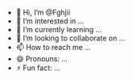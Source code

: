 - 👋 Hi, I’m @Fghjii
- 👀 I’m interested in ...
- 🌱 I’m currently learning ...
- 💞️ I’m looking to collaborate on ...
- 📫 How to reach me ...
- 😄 Pronouns: ...
- ⚡ Fun fact: ...

<!---
Fghjii/Fghjii is a ✨ special ✨ repository because its `README.md` (this file) appears on your GitHub profile.
You can click the Preview link to take a look at your changes.
--->
